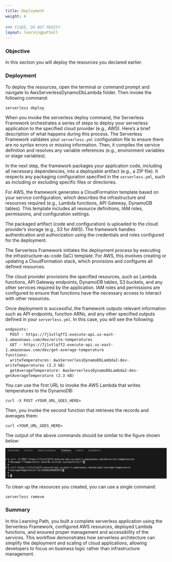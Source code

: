 ```yaml
---
title: Deployment
weight: 4

### FIXED, DO NOT MODIFY
layout: learningpathall
---
```


### Objective
In this section you will deploy the resources you declared earlier.

### Deployment
To deploy the resources, open the terminal or command prompt and navigate to AwsServerlessDynamoDbLambda folder. Then invoke the following command:

```console
serverless deploy
```

When you invoke the serverless deploy command, the Serverless Framework orchestrates a series of steps to deploy your serverless application to the specified cloud provider (e.g., AWS). Here’s a brief description of what happens during this process. The Serverless Framework validates your `serverless.yml` configuration file to ensure there are no syntax errors or missing information. Then, it compiles the service definition and resolves any variable references (e.g., environment variables or stage variables).

In the next step, the framework packages your application code, including all necessary dependencies, into a deployable artifact (e.g., a ZIP file). It respects any packaging configuration specified in the `serverless.yml`, such as including or excluding specific files or directories.

For AWS, the framework generates a CloudFormation template based on your service configuration, which describes the infrastructure and resources required (e.g., Lambda functions, API Gateway, DynamoDB tables). This template includes all resource definitions, IAM roles, permissions, and configuration settings.

The packaged artifact (code and configuration) is uploaded to the cloud provider’s storage (e.g., S3 for AWS). The framework handles authentication and authorization using the credentials and roles configured for the deployment.

The Serverless Framework initiates the deployment process by executing the infrastructure-as-code (IaC) template. For AWS, this involves creating or updating a CloudFormation stack, which provisions and configures all defined resources.

The cloud provider provisions the specified resources, such as Lambda functions, API Gateway endpoints, DynamoDB tables, S3 buckets, and any other services required by the application. IAM roles and permissions are configured to ensure that functions have the necessary access to interact with other resources.

Once deployment is successful, the framework outputs relevant information such as API endpoints, function ARNs, and any other specified outputs defined in your `serverless.yml`. In this case, you will see the following:

```output
endpoints:
  POST - https://7j1vtlqff2.execute-api.us-east-1.amazonaws.com/dev/write-temperatures
  GET - https://7j1vtlqff2.execute-api.us-east-1.amazonaws.com/dev/get-average-temperature
functions:
  writeTemperatures: AwsServerlessDynamoDbLambda2-dev-writeTemperatures (2.3 kB)
  getAverageTemperature: AwsServerlessDynamoDbLambda2-dev-getAverageTemperature (2.3 kB)
```

You can use the first URL to invoke the AWS Lambda that writes temperatures to the DynamoDB:
```console
curl -X POST <YOUR_URL_GOES_HERE>
```

Then, you invoke the second function that retrieves the records and averages them:
```console
curl <YOUR_URL_GOES_HERE>
```

The output of the above commands should be similar to the figure shown below:

![fig1](figures/01.png)

To clean up the resources you created, you can use a single command:

```console
serverless remove
```

### Summary
In this Learning Path, you built a complete serverless application using the Serverless Framework, configured AWS resources, deployed Lambda functions, and ensured proper management and accessibility of the services. This workflow demonstrates how serverless architecture can simplify the deployment and scaling of cloud applications, allowing developers to focus on business logic rather than infrastructure management.
